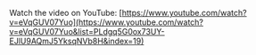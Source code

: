 Watch the video on YouTube: [https://www.youtube.com/watch?v=eVqGUV07Yuo](https://www.youtube.com/watch?v=eVqGUV07Yuo&list=PLdgq5G0ox73UY-EJlU9AQmJ5YksqNVb8H&index=19)